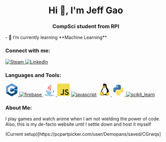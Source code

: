 <h1 align="center">Hi 👋, I'm Jeff Gao</h1>
<h3 align="center">CompSci student from RPI</h3>
- 🌱 I’m currently learning **Machine Learning**
<h3 align="left">Connect with me:</h3>
<p align="left">
  <a href="https://steamcommunity.com/profiles/76561198131795313"> 
   <img src="https://cdn.cloudflare.steamstatic.com/steamcommunity/public/images/apps/753/135dc1ac1cd9763dfc8ad52f4e880d2ac058a36c.jpg" alt="Steam" width="40" height="40"/> </a>
  <a href="https://www.linkedin.com/in/jeff-gao-aa73491b5/">
   <img src="https://upload.wikimedia.org/wikipedia/commons/c/ca/LinkedIn_logo_initials.png" alt="LinkedIn" width="40" height="40"/> </a>
</p>
<h3 align="left">Languages and Tools:</h3>
<p align="left"> 
   <a href="https://www.w3schools.com/cpp/" target="_blank" rel="noreferrer"> 
   <img src="https://raw.githubusercontent.com/devicons/devicon/master/icons/cplusplus/cplusplus-original.svg" alt="cplusplus" width="40" height="40"/> </a>
   <a href="https://firebase.google.com/" target="_blank" rel="noreferrer"> 
   <img src="https://www.vectorlogo.zone/logos/firebase/firebase-icon.svg" alt="firebase" width="40" height="40"/> </a> 
   <a href="https://www.java.com" target="_blank" rel="noreferrer"> 
   <img src="https://raw.githubusercontent.com/devicons/devicon/master/icons/java/java-original.svg" alt="java" width="40" height="40"/> </a> 
   <a href="https://developer.mozilla.org/en-US/docs/Web/JavaScript" target="_blank" rel="noreferrer"> 
   <img src="https://raw.githubusercontent.com/devicons/devicon/master/icons/javascript/javascript-original.svg" alt="javascript" width="40" height="40"/></a> 
   <a href="https://www.r-project.org/about.html" target="_blank" rel="noreferrer"> 
   <img src="https://www.r-project.org/Rlogo.png" alt="javascript" width="40" height="40"/></a> 
   <a href="https://www.linux.org/" target="_blank" rel="noreferrer"> 
   <img src="https://raw.githubusercontent.com/devicons/devicon/master/icons/linux/linux-original.svg" alt="linux" width="40" height="40"/> </a> 
   <a href="https://www.python.org" target="_blank" rel="noreferrer"> 
   <img src="https://raw.githubusercontent.com/devicons/devicon/master/icons/python/python-original.svg" alt="python" width="40" height="40"/> </a> 
   <a href="https://scikit-learn.org/" target="_blank" rel="noreferrer"> 
   <img src="https://upload.wikimedia.org/wikipedia/commons/0/05/Scikit_learn_logo_small.svg" alt="scikit_learn" width="40" height="40"/> </a> 
</p>

<h3 align="left">About Me:</h3>
<p align="left">
  I play games and watch anime when I am not wielding the power of code. Also, this is my de-facto website until I settle down and host it myself
</p>
(Current setup)[https://pcpartpicker.com/user/Demopans/saved/CGrwqs]
<!--
   **Demopans/Demopans** is a ✨ _special_ ✨ repository because its `README.md` (this file) appears on your GitHub profile.
   
   Here are some ideas to get you started:
   
   - 🔭 I’m currently working on ...
   - 🌱 I’m currently learning ...
   - 👯 I’m looking to collaborate on ...
   - 🤔 I’m looking for help with ...
   - 💬 Ask me about ...
   - 📫 How to reach me: ...
   - 😄 Pronouns: ...
   - ⚡ Fun fact: ...
   -->
